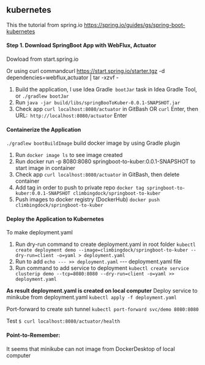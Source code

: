 ## kubernetes

This the tutorial from spring.io
https://spring.io/guides/gs/spring-boot-kubernetes

#### Step 1. Download SpringBoot App with WebFlux, Actuator

Dowload from start.spring.io

Or using curl commandcurl https://start.spring.io/starter.tgz -d dependencies=webflux,actuator | tar -xzvf -

1. Build the application, I use Idea Gradle` bootJar` task in Idea Gradle Tool, or `./gradlew bootJar`
2. Run `java -jar build/libs/springBooToKuber-0.0.1-SNAPSHOT.jar`
3. Check app  `curl localhost:8080/actuator` in GitBash OR `curl` Enter,  then URL:` http://localhost:8080/actuator`
   Enter

#### Containerize the Application

`./gradlew bootBuildImage`  build docker image  by using Gradle plugin

1. Run  `docker image ls` to see image  created
2. Run docker run -p  8080:8080 springboot-to-kuber:0.0.1-SNAPSHOT to start image in container
3. Check app  `curl localhost:8080/actuator` in GitBash, then delete container
4. Add tag in order  to push to  private repo  `docker tag springboot-to-kuber:0.0.1-SNAPSHOT climbingdock/springboot-to-kuber`
5. Push images to docker  registry (DockerHub) `docker push climbingdock/springboot-to-kuber`

#### Deploy the Application to Kubernetes

To make deployment.yaml
1. Run dry-run command to create deployment.yaml in root folder `kubectl create deployment demo --image=climbingdock/springboot-to-kuber --dry-run=client -o=yaml > deployment.yaml`
2. Run to add `echo --- >> deployment.yaml`  --- deployment.yaml file
3. Run command to add service to deployment `kubectl create service clusterip demo --tcp=8080:8080 --dry-run=client -o=yaml >> deployment.yaml`

**As result deployment.yaml is created  on local computer**
Deploy service to minikube from deployment.yaml
`kubectl apply -f deployment.yaml`

Port-forward to create ssh tunnel
`kubectl port-forward svc/demo 8080:8080` 

Test `$ curl localhost:8080/actuator/health`

####  Point-to-Remember:  
It seems that minikube can not image from DockerDesktop of local computer
